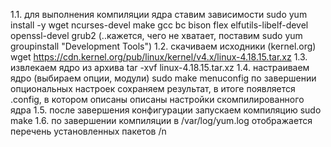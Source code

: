 1.1. для выполнения компиляции ядра ставим зависимости
sudo yum install -y wget ncurses-devel make gcc bc bison flex elfutils-libelf-devel openssl-devel grub2
(..кажется, чего не хватает, поставим sudo yum groupinstall "Development Tools")
1.2. скачиваем исходники (kernel.org)
wget https://cdn.kernel.org/pub/linux/kernel/v4.x/linux-4.18.15.tar.xz
1.3. извлекаем ядро из архива tar -xvf linux-4.18.15.tar.xz
1.4. настраиваем ядро (выбираем опции, модули) sudo make menuconfig
по завершении опциональных настроек сохраняем  результат, в итоге появляется .config, в котором описаны описаны 
настройки скомпилированного ядра
1.5. после завершения конфигурации запускаем компиляцию sudo make
1.6. по завершении компиляции в /var/log/yum.log отображается перечень установленных пакетов
/n
